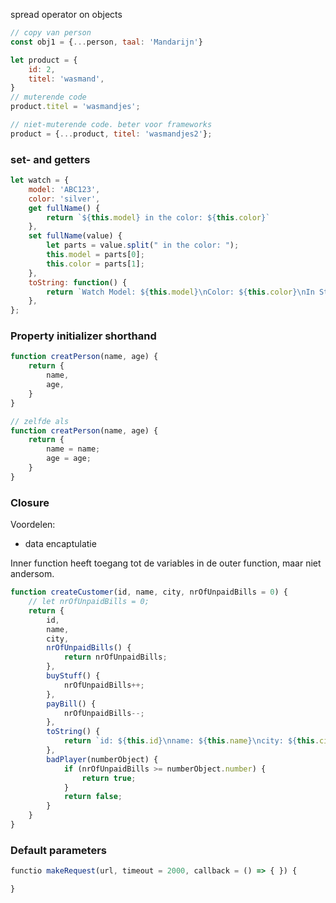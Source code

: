 
spread operator on objects
```js
// copy van person 
const obj1 = {...person, taal: 'Mandarijn'} 

let product = {
	id: 2,
	titel: 'wasmand',
}
// muterende code
product.titel = 'wasmandjes'; 

// niet-muterende code. beter voor frameworks
product = {...product, titel: 'wasmandjes2'};


```

### set- and getters
```js
let watch = {
    model: 'ABC123',      
    color: 'silver',      
    get fullName() {
        return `${this.model} in the color: ${this.color}`
    },
    set fullName(value) {
        let parts = value.split(" in the color: ");
        this.model = parts[0];
        this.color = parts[1];
    },
    toString: function() {
        return `Watch Model: ${this.model}\nColor: ${this.color}\nIn Stock: ${this.isInStock}\nPrice: ${this.price}`;
    },
};
```

### Property initializer shorthand
```js
function creatPerson(name, age) {
	return {
		name,
		age,
	}
}

// zelfde als
function creatPerson(name, age) {
	return {
		name = name;
		age = age;
	}
}
```

### Closure
Voordelen:
- data encaptulatie

Inner function heeft toegang tot de variables in de outer function, maar niet andersom.

```js
function createCustomer(id, name, city, nrOfUnpaidBills = 0) {
    // let nrOfUnpaidBills = 0;
    return {
        id,
        name,
        city,
        nrOfUnpaidBills() {
            return nrOfUnpaidBills;
        },
        buyStuff() {
            nrOfUnpaidBills++;
        },
        payBill() {
            nrOfUnpaidBills--;
        },
        toString() {
            return `id: ${this.id}\nname: ${this.name}\ncity: ${this.city}`;
        },
        badPlayer(numberObject) {
            if (nrOfUnpaidBills >= numberObject.number) {
                return true;
            }
            return false;
        }
    }
}
```


### Default parameters
```js
functio makeRequest(url, timeout = 2000, callback = () => { }) {

}
```

